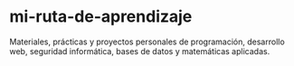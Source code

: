 # mi-ruta-de-aprendizaje
Materiales, prácticas y proyectos personales de programación, desarrollo web, seguridad informática, bases de datos y matemáticas aplicadas.
